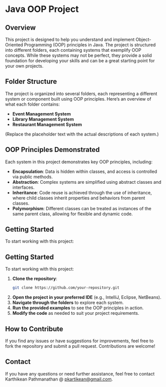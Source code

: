 # Java OOP Project

## Overview

This project is designed to help you understand and implement Object-Oriented Programming (OOP) principles in Java. The project is structured into different folders, each containing systems that exemplify OOP concepts. While these systems may not be perfect, they provide a solid foundation for developing your skills and can be a great starting point for your own projects.

## Folder Structure

The project is organized into several folders, each representing a different system or component built using OOP principles. Here’s an overview of what each folder contains:

- **Event Management System**
- **Library Management System**
- **Restaurant Management System**

(Replace the placeholder text with the actual descriptions of each system.)

## OOP Principles Demonstrated

Each system in this project demonstrates key OOP principles, including:

- **Encapsulation**: Data is hidden within classes, and access is controlled via public methods.
- **Abstraction**: Complex systems are simplified using abstract classes and interfaces.
- **Inheritance**: Code reuse is achieved through the use of inheritance, where child classes inherit properties and behaviors from parent classes.
- **Polymorphism**: Different classes can be treated as instances of the same parent class, allowing for flexible and dynamic code.

## Getting Started

To start working with this project:

## Getting Started

To start working with this project:

1. **Clone the repository**: 
   ```bash
   git clone https://github.com/your-repository.git
   ```
2. **Open the project in your preferred IDE** (e.g., IntelliJ, Eclipse, NetBeans).
3. **Navigate through the folders** to explore each system.
4. **Run the provided examples** to see the OOP principles in action.
5. **Modify the code** as needed to suit your project requirements.

## How to Contribute

If you find any issues or have suggestions for improvements, feel free to fork the repository and submit a pull request. Contributions are welcome!

## Contact

If you have any questions or need further assistance, feel free to contact \
Karthikean Pathmanathan @ pkartikean@gmail.com.
